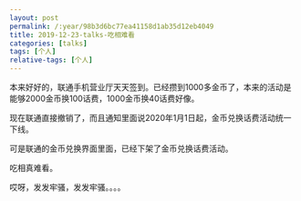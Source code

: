 ```yaml
---
layout: post
permalink: /:year/98b3d6bc77ea41158d1ab35d12eb4049
title: 2019-12-23-talks-吃相难看
categories: [talks]
tags: [个人]
relative-tags: [个人]
---
```



本来好好的，联通手机营业厅天天签到。已经攒到1000多金币了，本来的活动是能够2000金币换100话费，1000金币换40话费好像。

现在联通直接撤销了，而且通知里面说2020年1月1日起，金币兑换话费活动统一下线。

可是联通的金币兑换界面里面，已经下架了金币兑换话费活动。


吃相真难看。

哎呀，发发牢骚，发发牢骚。。。。


